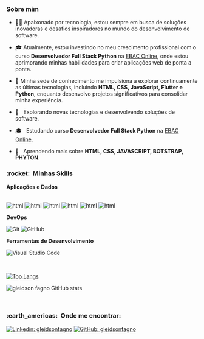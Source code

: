 
<h3> Sobre mim </h3>

- 👨‍💻 Apaixonado por tecnologia, estou sempre em busca de soluções inovadoras e desafios inspiradores no mundo do desenvolvimento de software.
- 🎓 Atualmente, estou investindo no meu crescimento profissional com o curso **Desenvolvedor Full Stack Python** na [EBAC Online](https://ebaconline.com.br/), onde estou aprimorando minhas habilidades para criar aplicações web de ponta a ponta.
- 🌱 Minha sede de conhecimento me impulsiona a explorar continuamente as últimas tecnologias, incluindo **HTML, CSS, JavaScript, Flutter e Python**, enquanto desenvolvo projetos significativos para consolidar minha experiência.

- 🤔 &nbsp; Explorando novas tecnologias e desenvolvendo soluções de software.
- 🎓 &nbsp; Estudando curso **Desenvolvedor Full Stack Python** na <a href="https://ebaconline.com.br/">EBAC Online</a>.
- 🌱 &nbsp; Aprendendo mais sobre **HTML, CSS, JAVASCRIPT, BOTSTRAP, PHYTON**.

<h3> :rocket: &nbsp;Minhas Skills </h3>

**Aplicações e Dados**

 <br><img  align="center" alt="html"  src="https://img.shields.io/badge/HTML5-E34F26?style=for-the-badge&logo=html5&logoColor=white">
 <img  align="center" alt="html"  src="https://img.shields.io/badge/CSS3-1572B6?style=for-the-badge&logo=css3&logoColor=white">
 <img  align="center" alt="html"  src="https://img.shields.io/badge/Python-14354C?style=for-the-badge&logo=python&logoColor=white">
 <img  align="center" alt="html"  src="https://img.shields.io/badge/Bootstrap-563D7C?style=for-the-badge&logo=bootstrap&logoColor=white">
 <img  align="center" alt="html"  src="https://img.shields.io/badge/jQuery-0769AD?style=for-the-badge&logo=jquery&logoColor=white">
 <img  align="center" alt="html"  src="https://img.shields.io/badge/JavaScript-F7DF1E?style=for-the-badge&logo=javascript&logoColor=black">

**DevOps**

  ![Git](https://img.shields.io/badge/-Git-333333?style=flat&logo=git)
  ![GitHub](https://img.shields.io/badge/-GitHub-333333?style=flat&logo=github)

**Ferramentas de Desenvolvimento**

  ![Visual Studio Code](https://img.shields.io/badge/-Visual%20Studio%20Code-333333?style=flat&logo=visual-studio-code&logoColor=007ACC)

<br/>

[![Top Langs](https://github-readme-stats.vercel.app/api/top-langs/?username=gleidsonfagno)](https://github.com/anuraghazra/github-readme-stats)
 
![gleidson fagno GitHub stats](https://github-readme-stats.vercel.app/api?username=gleidsonfagno&show_icons=true&theme=gruvbox)


<br/>

<h3> :earth_americas: &nbsp;Onde me encontrar: </h3> 

[![Linkedin: gleidsonfagno](https://img.shields.io/badge/-gleidsonfagno-blue?style=flat-square&logo=Linkedin&logoColor=white&link=LINK-DO-SEU-LINKEDIN)](https://www.linkedin.com/in/gleidson-fagno-1510a91ab)
[![GitHub: gleidsonfagno]( https://img.shields.io/github/followers/VanessaSwerts?label=follow&style=social)](https://github.com/gleidsonfagno)
